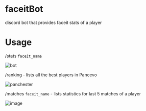 # faceitBot
discord bot that provides faceit stats of a player

# Usage
/stats `faceit_name`


![bot](https://github.com/TOTOOOOOO/faceitBot/assets/104201793/2a663837-33fa-40e5-9eec-a1fecdc13832)



/ranking  - lists all the best players in Pancevo


![panchester](https://github.com/TOTOOOOOO/faceitBot/assets/104201793/628699f5-5f4c-4aec-97a2-ab2f11e34754)


/matches `faceit_name` - lists statistics for last 5 matches of a player

![image](https://github.com/user-attachments/assets/e2fae410-6a42-4863-b211-8ecec63610fd)
